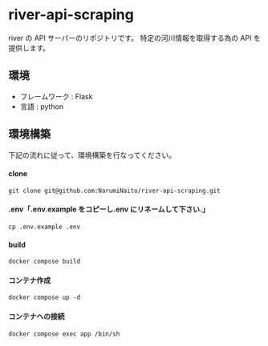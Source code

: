# river-api-scraping

river の API サーバーのリポジトリです。
特定の河川情報を取得する為の API を提供します。

## 環境

- フレームワーク : Flask
- 言語 : python

## 環境構築

下記の流れに従って、環境構築を行なってください。

#### clone

```
git clone git@github.com:NarumiNaito/river-api-scraping.git
```

#### .env「.env.example をコピーし.env にリネームして下さい.」

```
cp .env.example .env
```

#### build

```
docker compose build
```

#### コンテナ作成

```
docker compose up -d
```

#### コンテナへの接続

```
docker compose exec app /bin/sh
```

